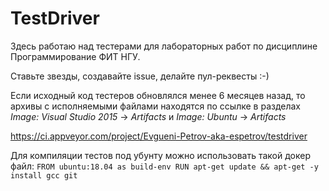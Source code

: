 # TestDriver
Здесь работаю над тестерами для лабораторных работ по дисциплине Программирование ФИТ НГУ.

Ставьте звезды, создавайте issue, делайте пул-реквесты :-)

Если исходный код тестеров обновлялся менее 6 месяцев назад, то
архивы с исполняемыми файлами находятся по ссылке в разделах *Image: Visual Studio 2015* -> *Artifacts* и *Image: Ubuntu* -> *Artifacts*

https://ci.appveyor.com/project/Evgueni-Petrov-aka-espetrov/testdriver

Для компиляции тестов под убунту можно использовать такой докер файл:
``
FROM ubuntu:18.04 as build-env
RUN apt-get update && apt-get -y install gcc git
``
